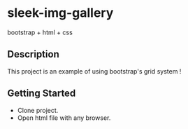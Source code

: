 # sleek-img-gallery
bootstrap + html + css

## Description
This project is an example of using bootstrap's grid system !

## Getting Started
- Clone project.
- Open html file with any browser.
